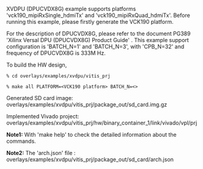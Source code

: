 
XVDPU (DPUCVDX8G) example supports platforms 'vck190_mipiRxSingle_hdmiTx' and 'vck190_mipiRxQuad_hdmiTx'. 
Before running this example, please firstly generate the VCK190 platform.

For the description of DPUCVDX8G, please refer to the document PG389 'Xilinx Versal DPU (DPUCVDX8G) Product Guide' .
This example support configuration is 'BATCH_N=1' and 'BATCH_N=3', with 'CPB_N=32' and frequency of DPUCVDX8G is 333M Hz.

To build the HW design,  
```
% cd overlays/examples/xvdpu/vitis_prj

% make all PLATFORM=<VCK190 platform> BATCH_N=<>

```
Generated SD card image:  overlays/examples/xvdpu/vitis_prj/package_out/sd_card.img.gz

Implemented Vivado project: overlays/examples/xvdpu/vitis_prj/hw/binary_container_1/link/vivado/vpl/prj

**Note1:** With 'make help' to check the detailed information about the commands. 

**Note2:** The 'arch.json' file : overlays/examples/xvdpu/vitis_prj/package_out/sd_card/arch.json